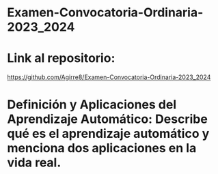# Examen-Convocatoria-Ordinaria-2023_2024
# Link al repositorio:
https://github.com/Agirre8/Examen-Convocatoria-Ordinaria-2023_2024

# Definición y Aplicaciones del Aprendizaje Automático: Describe qué es el aprendizaje automático y menciona dos aplicaciones en la vida real.


